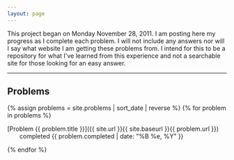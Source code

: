 ```yaml
---
layout: page
---
```


This project began on Monday November 28, 2011. I am posting here my progress
as I complete each problem. I will not include any answers nor will I say what
website I am getting these problems from. I intend for this to be a repository
for what I've learned from this experience and not a searchable site for those
looking for an easy answer.

----------

## Problems

{% assign problems = site.problems | sort_date | reverse %}
{% for problem in problems %}

[Problem {{ problem.title }}]({{ site.url }}{{ site.baseurl }}{{ problem.url }})
&emsp;&emsp;completed {{ problem.completed | date: "%B %e, %Y" }}

{% endfor %}

